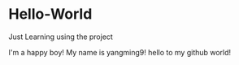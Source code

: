 # Hello-World
Just Learning using the project

I'm a happy boy!  My name is yangming9!  hello to my github world!
